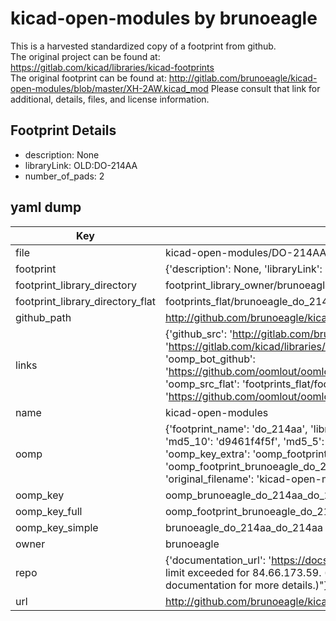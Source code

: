 # kicad-open-modules by brunoeagle  
This is a harvested standardized copy of a footprint from github.  
The original project can be found at:  
https://gitlab.com/kicad/libraries/kicad-footprints  
The original footprint can be found at:
http://gitlab.com/brunoeagle/kicad-open-modules/blob/master/XH-2AW.kicad_mod
Please consult that link for additional, details, files, and license information.  
## Footprint Details
* description: None  
* libraryLink: OLD:DO-214AA  
* number_of_pads: 2  
## yaml dump  
| Key | Value |  
| --- | --- |  
| file | kicad-open-modules/DO-214AA.kicad_mod |  
| footprint | {'description': None, 'libraryLink': 'OLD:DO-214AA', 'number_of_pads': 2} |  
| footprint_library_directory | footprint_library_owner/brunoeagle_kicad-open-modules |  
| footprint_library_directory_flat | footprints_flat/brunoeagle_do_214aa_do_214aa/working |  
| github_path | http://github.com/brunoeagle/kicad-open-modules/blob/master/DO-214AA.kicad_mod |  
| links | {'github_src': 'http://gitlab.com/brunoeagle/kicad-open-modules/blob/master/XH-2AW.kicad_mod', 'github_src_repo': 'https://gitlab.com/kicad/libraries/kicad-footprints', 'oomp_bot': 'footprints/brunoeagle_do_214aa_do_214aa/working', 'oomp_bot_github': 'https://github.com/oomlout/oomlout_oomp_footprint_bot/tree/main/footprints/brunoeagle_do_214aa_do_214aa/working', 'oomp_src_flat': 'footprints_flat/footprints_flat/brunoeagle_do_214aa_do_214aa/working', 'oomp_src_flat_github': 'https://github.com/oomlout/oomlout_oomp_footprint_src/tree/main/footprints_flat/brunoeagle_do_214aa_do_214aa/working'} |  
| name | kicad-open-modules |  
| oomp | {'footprint_name': 'do_214aa', 'library_name': 'do_214aa_kicad_mod', 'md5': 'd9461f4f5fb44b575b318dcb66d2f3ea', 'md5_10': 'd9461f4f5f', 'md5_5': 'd9461', 'md5_6': 'd9461f', 'oomp_key': 'oomp_brunoeagle_do_214aa_do_214aa', 'oomp_key_extra': 'oomp_footprint_brunoeagle_do_214aa_do_214aa', 'oomp_key_full': 'oomp_footprint_brunoeagle_do_214aa_do_214aa_d9461f', 'oomp_key_simple': 'brunoeagle_do_214aa_do_214aa', 'original_filename': 'kicad-open-modules/DO-214AA.kicad_mod', 'owner_name': 'brunoeagle'} |  
| oomp_key | oomp_brunoeagle_do_214aa_do_214aa |  
| oomp_key_full | oomp_footprint_brunoeagle_do_214aa_do_214aa |  
| oomp_key_simple | brunoeagle_do_214aa_do_214aa |  
| owner | brunoeagle |  
| repo | {'documentation_url': 'https://docs.github.com/rest/overview/resources-in-the-rest-api#rate-limiting', 'message': "API rate limit exceeded for 84.66.173.59. (But here's the good news: Authenticated requests get a higher rate limit. Check out the documentation for more details.)"} |  
| url | http://github.com/brunoeagle/kicad-open-modules |  

